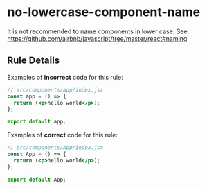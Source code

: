 # no-lowercase-component-name

It is not recommended to name components in lower case.
See: https://github.com/airbnb/javascript/tree/master/react#naming

## Rule Details

Examples of **incorrect** code for this rule:

```jsx
// src/components/app/index.jsx
const app = () => {
  return (<p>hello world</p>);
};

export default app;
```

Examples of **correct** code for this rule:

```jsx
// src/components/App/index.jsx
const App = () => {
  return (<p>hello world</p>);
};

export default App;
```
